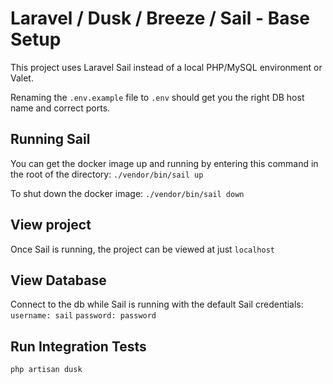 # Laravel / Dusk / Breeze / Sail - Base Setup

This project uses Laravel Sail instead of a local PHP/MySQL environment or Valet.

Renaming the `.env.example` file to `.env` should get you the right DB host name and correct ports.

## Running Sail

You can get the docker image up and running by entering this command in the root of the directory:
`./vendor/bin/sail up`

To shut down the docker image:
`./vendor/bin/sail down`

## View project

Once Sail is running, the project can be viewed at just `localhost`

## View Database

Connect to the db while Sail is running with the default Sail credentials:
`username: sail`
`password: password`

## Run Integration Tests

`php artisan dusk`

